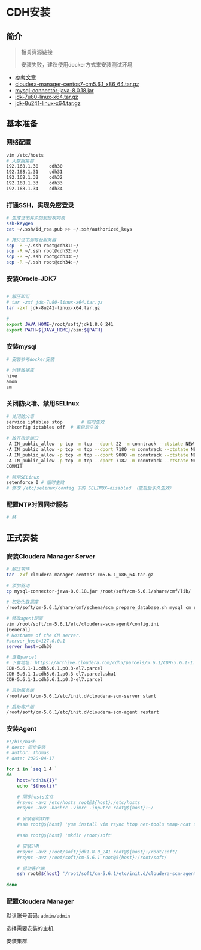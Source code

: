 # CDH安装

## 简介

> 相关资源链接
>
> 安装失败，建议使用docker方式来安装测试环境

* [参考文章](https://blog.csdn.net/jdplus/article/details/45920733)
* [cloudera-manager-centos7-cm5.6.1_x86_64.tar.gz](https://archive.cloudera.com/cm5/cm/5/cloudera-manager-centos7-cm5.6.1_x86_64.tar.gz)
* [mysql-connector-java-8.0.18.jar](https://repo1.maven.org/maven2/mysql/mysql-connector-java/8.0.18/mysql-connector-java-8.0.18.jar)
* [jdk-7u80-linux-x64.tar.gz](https://download.oracle.com/otn/java/jdk/7u80-b15/jdk-7u80-linux-x64.tar.gz)
* [jdk-8u241-linux-x64.tar.gz](https://download.oracle.com/otn/java/jdk/8u241-b07/1f5b5a70bf22433b84d0e960903adac8/jdk-8u241-linux-x64.tar.gz)

## 基本准备

### 网络配置

```bash
vim /etc/hosts
# 大数据集群
192.168.1.30	cdh30
192.168.1.31	cdh31
192.168.1.32	cdh32
192.168.1.33	cdh33
192.168.1.34	cdh34
```

### 打通SSH，实现免密登录

```bash
# 生成证书并添加到授权列表
ssh-keygen
cat ~/.ssh/id_rsa.pub >> ~/.ssh/authorized_keys

# 拷贝证书到每台服务器
scp -R ~/.ssh root@cdh31:~/
scp -R ~/.ssh root@cdh32:~/
scp -R ~/.ssh root@cdh33:~/
scp -R ~/.ssh root@cdh34:~/
```

<!-- more -->

### 安装Oracle-JDK7

```bash

# 解压即可
# tar -zxf jdk-7u80-linux-x64.tar.gz
tar -zxf jdk-8u241-linux-x64.tar.gz

# 
export JAVA_HOME=/root/soft/jdk1.8.0_241
export PATH=${JAVA_HOME}/bin:${PATH}
```

### 安装mysql

```bash
# 安装参考docker安装

# 创建数据库
hive
amon
cm
```

### 关闭防火墙、禁用SELinux

```bash
# 关闭防火墙
service iptables stop		# 临时生效
chkconfig iptables off	# 重启后生效

# 放开指定端口
-A IN_public_allow -p tcp -m tcp --dport 22 -m conntrack --ctstate NEW,UNTRACKED -j ACCEPT
-A IN_public_allow -p tcp -m tcp --dport 7180 -m conntrack --ctstate NEW,UNTRACKED -j ACCEPT
-A IN_public_allow -p tcp -m tcp --dport 9000 -m conntrack --ctstate NEW,UNTRACKED -j ACCEPT
-A IN_public_allow -p tcp -m tcp --dport 7182 -m conntrack --ctstate NEW,UNTRACKED -j ACCEPT
COMMIT

# 禁用SELinux
setenforce 0 # 临时生效
# 修改 /etc/selinux/config 下的 SELINUX=disabled （重启后永久生效）
```

### 配置NTP时间同步服务

```bash
# 略
```

## 正式安装

### 安装Cloudera Manager Server

```bash
# 解压软件
tar -zxf cloudera-manager-centos7-cm5.6.1_x86_64.tar.gz

# 添加驱动
cp mysql-connector-java-8.0.18.jar /root/soft/cm-5.6.1/share/cmf/lib/

# 初始化数据库
/root/soft/cm-5.6.1/share/cmf/schema/scm_prepare_database.sh mysql cm root 03pnflY1xzlg6glT --scm-host cdh30 scm scm scm

# 修改agent配置
vim /root/soft/cm-5.6.1/etc/cloudera-scm-agent/config.ini 
[General]
# Hostname of the CM server.
#server_host=127.0.0.1
server_host=cdh30

# 准备parcel
# 下载地址: https://archive.cloudera.com/cdh5/parcels/5.6.1/CDH-5.6.1-1.cdh5.6.1.p0.3-el7.parcel
CDH-5.6.1-1.cdh5.6.1.p0.3-el7.parcel
CDH-5.6.1-1.cdh5.6.1.p0.3-el7.parcel.sha1
CDH-5.6.1-1.cdh5.6.1.p0.3-el7.parcel

# 启动服务端
/root/soft/cm-5.6.1/etc/init.d/cloudera-scm-server start 

# 启动客户端
/root/soft/cm-5.6.1/etc/init.d/cloudera-scm-agent restart
```



### 安装Agent

```bash
#!/bin/bash
# desc: 同步安装
# author: Thomas
# date: 2020-04-17

for i in `seq 1 4 `
do
    host="cdh3${i}"
    echo "${hosti}"

    # 同步hosts文件
    #rsync -avz /etc/hosts root@${host}:/etc/hosts
    #rsync -avz .bashrc .vimrc .inputrc root@${host}:~/

    # 安装基础软件
    #ssh root@${host} 'yum install vim rsync htop net-tools nmap-ncat socat psmisc lsof -y'

    #ssh root@${host} 'mkdir /root/soft'

    # 安装JVM
    #rsync -avz /root/soft/jdk1.8.0_241 root@${host}:/root/soft/
    #rsync -avz /root/soft/cm-5.6.1 root@${host}:/root/soft/

    # 启动客户端
    ssh root@${host} '/root/soft/cm-5.6.1/etc/init.d/cloudera-scm-agent restart'
    
done
```



### 配置Cloudera Manager

默认账号密码: `admin/admin`

选择需要安装的主机

安装集群

